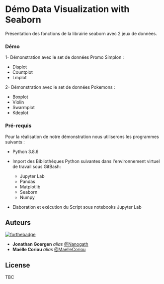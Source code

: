 # Démo Data Visualization with Seaborn

Présentation des fonctions de la librairie seaborn avec 2 jeux de données.

### Démo 

   1- Démonstration avec le set de données Promo Simplon :
   - Displot
   - Countplot
   - Lmplot
        
   2- Démonstration avec le set de données Pokemons :
   - Boxplot
   - Violin
   - Swarmplot
   - Kdeplot
    
### Pré-requis

Pour la réalisation de notre démonstration nous utiliserons les programmes suivants :

   - Python 3.8.6
   - Import des Bibliothèques Python suivantes dans l'environnement virtuel de travail sous GitBash:    
        - Jupyter Lab
        - Pandas
        - Matplotlib
        - Seaborn
        - Numpy
        
   - Elaboration et exécution du Script sous notebooks Jupyter Lab

## Auteurs
[![forthebadge](http://forthebadge.com/images/badges/built-with-love.svg)](http://forthebadge.com)

* **Jonathan Goergen** _alias_ [@Nanogath](https://github.com/Nanogath)
* **Maëlle Coriou** _alias_ [@MaelleCoriou](https://github.com/MaelleCoriou)

## License

TBC 


